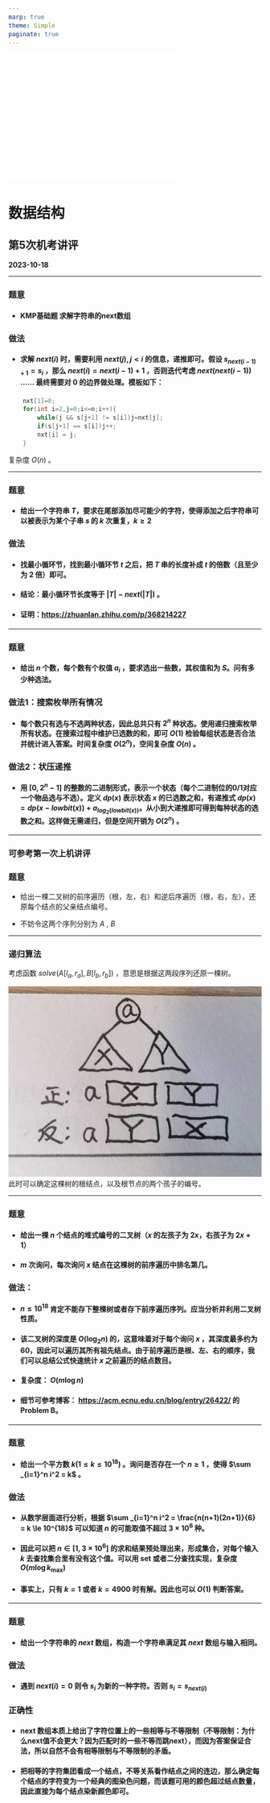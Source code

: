 ```yaml
---
marp: true
theme: Simple
paginate: true
---
```


<style scoped>
    section {
  text-align: center;
    }
</style>

<!--
_backgroundImage: url("./images/bg1.jpg")
_paginate: false 
-->

![img w:400px h:80px](./images/white.png)
# 数据结构
## 第5次机考讲评


**2023-10-18**

---

<!--_header: A. 求解next数组 -->

### 题意
* #### KMP基础题 求解字符串的next数组

### 做法

* #### 求解 $next(i)$ 时，需要利用 $next(j),j<i$ 的信息，递推即可。假设 $s_{next(i-1)+1} = s_{i}$ ，那么 $next(i) = next(i-1)+1$ ，否则迭代考虑 $next(next(i-1))$ …… 最终需要对 $0$ 的边界做处理。模板如下：

```cpp
    nxt[1]=0;
    for(int i=2,j=0;i<=n;i++){
        while(j && s[j+1] != s[i])j=nxt[j];
        if(s[j+1] == s[i])j++;
        nxt[i] = j;
    }
```

复杂度 $O(n)$ 。

---

<!--_header: B. 周期循环 -->

### 题意
* #### 给出一个字符串 $T$，要求在尾部添加尽可能少的字符，使得添加之后字符串可以被表示为某个子串 $s$ 的 $k$ 次重复，$k\ge 2$

### 做法
* #### 找最小循环节，找到最小循环节 $t$ 之后，把 $T$ 串的长度补成 $t$ 的倍数（且至少为 $2$ 倍）即可。

* #### 结论：最小循环节长度等于 $|T| - next(|T|)$ 。

* #### 证明：https://zhuanlan.zhihu.com/p/368214227

---

<!--_header: C. 数一数 I -->
### 题意
* #### 给出 $n$ 个数，每个数有个权值 $a_i$ ，要求选出一些数，其权值和为 $S$。问有多少种选法。

### 做法1：搜索枚举所有情况

* #### 每个数只有选与不选两种状态，因此总共只有 $2^n$ 种状态。使用递归搜索枚举所有状态。在搜索过程中维护已选数的和，即可 $O(1)$ 检验每组状态是否合法并统计进入答案。时间复杂度 $O(2^n)$，空间复杂度 $O(n)$ 。

### 做法2：状压递推

* #### 用 $[0,2^n-1]$ 的整数的二进制形式，表示一个状态（每个二进制位的0/1对应一个物品选与不选）。定义 $dp(x)$ 表示状态 $x$ 的已选数之和，有递推式 $dp(x) = dp(x-lowbit(x))+a_{log_2(lowbit(x))}$。从小到大递推即可得到每种状态的选数之和。这样做无需递归，但是空间开销为 $O(2^n)$ 。


---

<!--_header: D. 树的遍历 -->
### 可参考第一次上机讲评 

### 题意

* 给出一棵二叉树的前序遍历（根，左，右）和逆后序遍历（根，右，左），还原每个结点的父亲结点编号。

* 不妨令这两个序列分别为 $A$ , $B$
---

### 递归算法

考虑函数 $solve(A[l_a,r_a],B[l_b,r_b])$ ，意思是根据这两段序列还原一棵树。

![width:500px](./images/微信图片_20230913113826.jpg) 此时可以确定这棵树的根结点，以及根节点的两个孩子的编号。

---

<!--_header: E. 二叉树上的询问 -->
### 题意

* #### 给出一棵 $n$ 个结点的堆式编号的二叉树（$x$ 的左孩子为 $2x$，右孩子为 $2x+1$）
* #### $m$ 次询问，每次询问 $x$ 结点在这棵树的前序遍历中排名第几。

### 做法：
* #### $n\le 10^{18}$ 肯定不能存下整棵树或者存下前序遍历序列。应当分析并利用二叉树性质。
* #### 该二叉树的深度是 $O(\log_2 n)$ 的，这意味着对于每个询问 $x$ ，其深度最多约为 $60$，因此可以遍历其所有祖先结点。由于前序遍历是根、左、右的顺序，我们可以总结公式快速统计 $x$ 之前遍历的结点数目。

* #### 复杂度： $O(m\log n)$
* #### 细节可参考博客： https://acm.ecnu.edu.cn/blog/entry/26422/ 的 Problem B。

---

<!--_header: . 没人更懂 -->

### 题意

* #### 给出一个平方数 $k(1\le k\le 10^{18})$ 。询问是否存在一个 $n\ge 1$ ，使得 $\sum _{i=1}^n i^2 = k$ 。

### 做法

* #### 从数学层面进行分析，根据 $\sum _{i=1}^n i^2 = \frac{n(n+1)(2n+1)}{6} = k \le 10^{18}$ 可以知道 $n$ 的可能取值不超过 $3\times 10^6$ 种。

* #### 因此可以把 $n\in [1,3\times 10^6]$ 的求和结果预处理出来，形成集合，对每个输入 $k$ 去查找集合里有没有这个值。可以用 set 或者二分查找实现，复杂度 $O(m\log k_{\max})$

* #### 事实上，只有 $k=1$ 或者 $k=4900$ 时有解。因此也可以 $O(1)$ 判断答案。

---

<!--_header: . 构造字符串 -->

### 题意
* #### 给出一个字符串的 $next$ 数组，构造一个字符串满足其 $next$ 数组与输入相同。

### 做法
* #### 遇到 $next(i) = 0$ 则令 $s_i$ 为新的一种字符。否则 $s_i = s_{next(i)}$ 

### 正确性
* #### next 数组本质上给出了字符位置上的一些相等与不等限制（不等限制：为什么next值不会更大？因为匹配时的一些不等而跳next），而因为答案保证合法，所以自然不会有相等限制与不等限制的矛盾。

* #### 把相等的字符集团看成一个结点，不等关系看作结点之间的连边，那么确定每个结点的字符变为一个经典的图染色问题，而该题可用的颜色超过结点数量，因此直接为每个结点染新颜色即可。









 